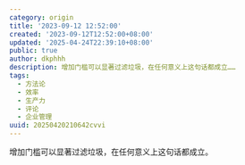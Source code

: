 ```yaml
---
category: origin
title: '2023-09-12 12:52:00'
created: '2023-09-12T12:52:00+08:00'
updated: '2025-04-24T22:39:10+08:00'
public: true
author: dkphhh
description: 增加门槛可以显著过滤垃圾，在任何意义上这句话都成立……
tags:
  - 方法论
  - 效率
  - 生产力
  - 评论
  - 企业管理
uuid: 20250420210642cvvi
---
```


增加门槛可以显著过滤垃圾，在任何意义上这句话都成立。
